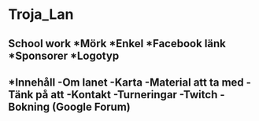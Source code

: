 # Troja_Lan
School work
*Mörk
*Enkel
*Facebook länk
*Sponsorer
*Logotyp
-------------------------
*Innehåll
-Om lanet
-Karta
-Material att ta med
-Tänk på att
-Kontakt
-Turneringar
-Twitch
-Bokning (Google Forum)
-------------------------
